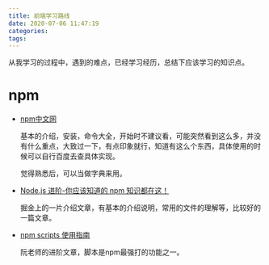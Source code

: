 ```yaml
---
title: 前端学习路线
date: 2020-07-06 11:47:19
categories:
tags:
---
```


从我学习的过程中，遇到的难点，已经学习经历，总结下应该学习的知识点。

# npm

* [npm中文网](https://www.npmjs.cn/)

	基本的介绍，安装，命令大全，开始时不建议看，可能突然看到这么多，并没有什么重点，大致过一下，有点印象就行，知道有这么个东西，具体使用的时候可以自行百度去查具体实现。
	
	觉得熟悉后，可以当做字典来用。

* [Node.js 进阶-你应该知道的 npm 知识都在这！](https://juejin.im/post/5ef7e0066fb9a07e976bc89e?utm_source=gold_browser_extension)

	掘金上的一片介绍文章，有基本的介绍说明，常用的文件的理解等，比较好的一篇文章。
	
* [npm scripts 使用指南](http://www.ruanyifeng.com/blog/2016/10/npm_scripts.html)

	阮老师的进阶文章，脚本是npm最强打的功能之一。
	
